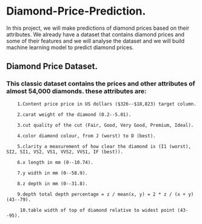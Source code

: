 # Diamond-Price-Prediction.

In this project, we will make predictions of diamond prices based on their attributes. We already have a dataset that contains diamond prices and some of their features and we will analyse the dataset and we will build machine learning model to predict diamond prices.

## Diamond Price Dataset.

### This classic dataset contains the prices and other attributes of almost 54,000 diamonds. these attributes are:

        1.Content price price in US dollars ($326--$18,823) target column.

        2.carat weight of the diamond (0.2--5.01).

        3.cut quality of the cut (Fair, Good, Very Good, Premium, Ideal).

        4.color diamond colour, from J (worst) to D (best).

        5.clarity a measurement of how clear the diamond is (I1 (worst), SI2, SI1, VS2, VS1, VVS2, VVS1, IF (best)).

        6.x length in mm (0--10.74).

        7.y width in mm (0--58.9).

        8.z depth in mm (0--31.8).

        9.depth total depth percentage = z / mean(x, y) = 2 * z / (x + y) (43--79).

         10.table width of top of diamond relative to widest point (43--95).
